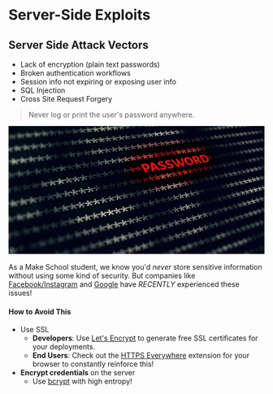 # Server-Side Exploits

## Server Side Attack Vectors
* Lack of encryption (plain text passwords)
* Broken authentication workflows
* Session info not expiring or exposing user info
* SQL Injection
* Cross Site Request Forgery

> Never log or print the user's password anywhere.

![password](img/password.jpg)

As a Make School student, we know you'd _never_ store sensitive information without using some kind of security. But companies like [Facebook/Instagram](https://newsroom.fb.com/news/2019/03/keeping-passwords-secure/) and [Google](https://cloud.google.com/blog/products/g-suite/notifying-administrators-about-unhashed-password-storage) have _RECENTLY_ experienced these issues!

#### How to Avoid This

- Use SSL
  - **Developers**: Use [Let's Encrypt](https://letsencrypt.org/) to generate free SSL certificates for your deployments.
  - **End Users**: Check out the [HTTPS Everywhere](https://www.eff.org/https-everywhere) extension for your browser to constantly reinforce this!
- **Encrypt credentials** on the server
  - Use [bcrypt](https://github.com/Make-School-Courses/BEW-2.3-Web-Security/tree/master/Lessons) with high entropy!
